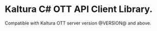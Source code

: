 # Kaltura C# OTT API Client Library.
Compatible with Kaltura OTT server version @VERSION@ and above.
